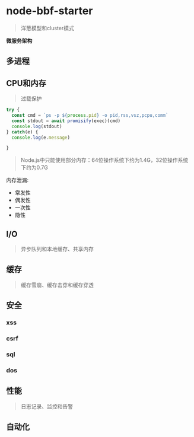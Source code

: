 # node-bbf-starter

> 洋葱模型和cluster模式

__微服务架构__


## 多进程

 
## CPU和内存

> 过载保护

```js
try {
  const cmd = `ps -p ${process.pid} -o pid,rss,vsz,pcpu,comm`
  const stdout = await promisify(exec)(cmd)
  console.log(stdout)
} catch(e) {
  console.log(e.message)

}

```

> Node.js中只能使用部分内存：64位操作系统下约为1.4G，32位操作系统下约为0.7G

内存泄漏:

- 常发性
- 偶发性
- 一次性
- 隐性


## I/O

> 异步队列和本地缓存、共享内存


## 缓存

> 缓存雪崩、缓存击穿和缓存穿透


## 安全

### xss

### csrf

### sql

### dos


## 性能

> 日志记录、监控和告警





## 自动化
